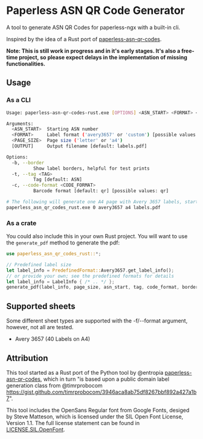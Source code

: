 # Paperless ASN QR Code Generator

A tool to generate ASN QR Codes for paperless-ngx with a built-in cli.

Inspired by the idea of a Rust port of [paperless-asn-qr-codes](https://github.com/entropia/paperless-asn-qr-codes).

**Note: This is still work in progress and in it's early stages. It's also a free-time project, so please expect delays in the implementation of missing functionalities.**


## Usage

### As a CLI
```bash
Usage: paperless-asn-qr-codes-rust.exe [OPTIONS] <ASN_START> <FORMAT> <PAGE_SIZE> [OUTPUT]

Arguments:
  <ASN_START>  Starting ASN number
  <FORMAT>     Label format ('avery3657' or 'custom') [possible values: avery3657]
  <PAGE_SIZE>  Page size ('letter' or 'a4')
  [OUTPUT]     Output filename [default: labels.pdf]

Options:
  -b, --border
          Show label borders, helpful for test prints
  -t, --tag <TAG>
          Tag [default: ASN]
  -c, --code-format <CODE_FORMAT>
          Barcode format [default: qr] [possible values: qr]

# The following will generate one A4 page with Avery 3657 labels, starting at ASN 0
paperless_asn_qr_codes_rust.exe 0 avery3657 a4 labels.pdf
```

### As a crate
You could also include this in your own Rust project. You will want to use the `generate_pdf` method to generate the pdf:
```rust
use paperless_asn_qr_codes_rust::*;

// Predefined label size
let label_info = PredefinedFormat::Avery3657.get_label_info();
// or provide your own; see the predefined formats for details
let label_info = LabelInfo { /* .. */ };
generate_pdf(label_info, page_size, asn_start, tag, code_format, border, output);
```


## Supported sheets

Some different sheet types are supported with the -f/--format argument, however, not all are tested.

- Avery 3657 (40 Labels on A4)

## Attribution

This tool started as a Rust port of the Python tool by @entropia [paperless-asn-qr-codes](https://github.com/entropia/paperless-asn-qr-codes), which in turn "is based upon a public domain label generation class from @timrprobocom https://gist.github.com/timrprobocom/3946aca8ab75df8267bbf892a427a1b7".

This tool includes the OpenSans Regular font from Google Fonts, desiged by Steve Matteson, which is licensed under the SIL Open Font License, Version 1.1. The full license statement can be found in [LICENSE.SIL.OpenFont](LICENSE.SIL.OpenFont).